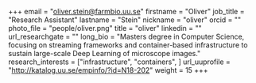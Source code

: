 +++
email = "oliver.stein@farmbio.uu.se"
firstname = "Oliver"
job_title = "Research Assistant"
lastname = "Stein"
nickname = "oliver"
orcid = ""
photo_file = "people/oliver.png"
title = "oliver"
linkedin = ""
url_researchgate = ""
long_bio = "Masters degree in Computer Science, focusing on streaming frameworks and container-based infrastructure to sustain large-scale Deep Learning of microscope images."
research_interests = ["infrastructure", "containers", ]
url_uuprofile = "http://katalog.uu.se/empinfo/?id=N18-202"
weight = 15
+++
